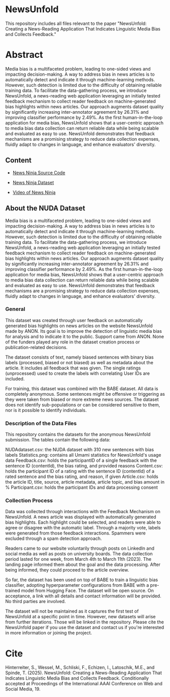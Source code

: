 # NewsUnfold
This repository includes all files relevant to the paper "NewsUnfold: Creating a News-Reading Application That Indicates Linguistic
Media Bias and Collects Feedback."

# Abstract

Media bias is a multifaceted problem, leading to one-sided views and impacting decision-making. A way to address bias in news articles is to automatically detect and indicate it through machine-learning methods. However, such detection is limited due to the difficulty of obtaining reliable training data. To facilitate the data-gathering process, we introduce NewsUnfold, a news-reading web application leveraging an initially tested feedback mechanism to collect reader feedback on machine-generated bias highlights within news articles. Our approach augments dataset quality by significantly increasing inter-annotator agreement by 26.31% and improving classifier performance by 2.49%. As the first human-in-the-loop application for media bias, NewsUnfold shows that a user-centric approach to media bias data collection can return reliable data while being scalable and evaluated as easy to use. NewsUnfold demonstrates that feedback mechanisms are a promising strategy to reduce data collection expenses, fluidly adapt to changes in language, and enhance evaluators' diversity.

## Content
- [News Ninja Source Code](/NewsUnfold%20Code)

- [News Ninja Dataset](/NewsUnfold%20Data)

- [Video of News Ninja](https://youtu.be/h4hd9p8MECo)

## About the NUDA Dataset
Media bias is a multifaceted problem, leading to one-sided views and impacting decision-making. A way to address bias in news articles is to automatically detect and indicate it through machine-learning methods. However, such detection is limited due to the difficulty of obtaining reliable training data. To facilitate the data-gathering process, we introduce NewsUnfold, a news-reading web application leveraging an initially tested feedback mechanism to collect reader feedback on machine-generated bias highlights within news articles. Our approach augments dataset quality by significantly increasing inter-annotator agreement by 26.31% and improving classifier performance by 2.49%. As the first human-in-the-loop application for media bias, NewsUnfold shows that a user-centric approach to media bias data collection can return reliable data while being scalable and evaluated as easy to use. NewsUnfold demonstrates that feedback mechanisms are a promising strategy to reduce data collection expenses, fluidly adapt to changes in language, and enhance evaluators' diversity.

### General

This dataset was created through user feedback on automatically generated bias highlights on news articles on the website NewsUnfold made by ANON. Its goal is to improve the detection of linguistic media bias for analysis and to indicate it to the public. Support came from ANON. None of the funders played any role in the dataset creation process or publication-related decisions.

The dataset consists of text, namely biased sentences with binary bias labels (processed, biased or not biased) as well as metadata about the article. It includes all feedback that was given. The single ratings (unprocessed) used to create the labels with correlating User IDs are included.

For training, this dataset was combined with the BABE dataset.  All data is completely anonymous. Some sentences might be offensive or triggering as they were taken from biased or more extreme news sources. The dataset does not identify sub-populations or can be considered sensitive to them, nor is it possible to identify individuals.

### Description of the Data Files

This repository contains the datasets for the anonymous NewsUnfold submission. The tables contain the following data:

NUDAdataset.csv: the NUDA dataset with 310 new sentences with bias labels
Statistics.png: contains all Umami statistics for NewsUnfold's usage data
Feedback.csv: holds the participantID of a single feedback with the sentence ID (contentId), the bias rating, and provided reasons
Content.csv: holds the participant ID of a rating with the sentence ID (contentId) of a rated sentence and the bias rating, and reason, if given
Article.csv: holds the article ID, title, source, article metadata, article topic, and bias amount in %
Participant.csv: holds the participant IDs and data processing consent

### Collection Process

Data was collected through interactions with the Feedback Mechanism on NewsUnfold. A news article was displayed with automatically generated bias highlights. Each highlight could be selected, and readers were able to agree or disagree with the automatic label. Through a majority vote, labels were generated from those feedback interactions. Spammers were excluded through a spam detection approach.

Readers came to our website voluntarily through posts on LinkedIn and social media as well as posts on university boards. The data collection period lasted for one week, from March 4th to March 11th (2023). The landing page informed them about the goal and the data processing. After being informed, they could proceed to the article overview.

So far, the dataset has been used on top of BABE to train a linguistic bias classifier, adopting hyperparameter configurations from BABE with a pre-trained model from Hugging Face.
The dataset will be open source. On acceptance, a link with all details and contact information will be provided. No third parties are involved.

The dataset will not be maintained as it captures the first test of NewsUnfold at a specific point in time. However, new datasets will arise from further iterations. Those will be linked in the repository. Please cite the NewsUnfold paper if you use the dataset and contact us if you're interested in more information or joining the project.

# Cite 

Hinterreiter, S., Wessel, M., Schliski, F., Echizen, I., Latoschik, M.E., and Spinde, T. (2025). NewsUnfold: Creating a News-Reading Application That Indicates Linguistic
Media Bias and Collects Feedback. Conditionally accepted at Proceedings of the International AAAI Conference on Web and Social Media, 19. 
